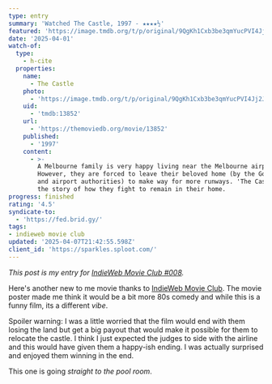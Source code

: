 ```yaml
---
type: entry
summary: 'Watched The Castle, 1997 - ★★★★½'
featured: 'https://image.tmdb.org/t/p/original/9QgKh1Cxb3be3qmYucPVI4Jj2Jd.jpg'
date: '2025-04-01'
watch-of:
  type:
    - h-cite
  properties:
    name:
      - The Castle
    photo:
      - 'https://image.tmdb.org/t/p/original/9QgKh1Cxb3be3qmYucPVI4Jj2Jd.jpg'
    uid:
      - 'tmdb:13852'
    url:
      - 'https://themoviedb.org/movie/13852'
    published:
      - '1997'
    content:
      - >-
        A Melbourne family is very happy living near the Melbourne airport.
        However, they are forced to leave their beloved home (by the Government
        and airport authorities) to make way for more runways. 'The Castle' is
        the story of how they fight to remain in their home.
progress: finished
rating: '4.5'
syndicate-to:
  - 'https://fed.brid.gy/'
tags:
- indieweb movie club
updated: '2025-04-07T21:42:55.598Z'
client_id: 'https://sparkles.sploot.com/'
---
```

*This post is my entry for [IndieWeb Movie Club #008](https://zacharykai.net/notes/iwmapr25).*

Here's another new to me movie thanks to [IndieWeb Movie Club](https://indieweb.org/IndieWeb_Movie_Club). The movie poster made me think it would be a bit more 80s comedy and while this is a funny film, its a different *vibe*.

Spoiler warning: <spoiler>I was a little worried that the film would end with them losing the land but get a big payout that would make it possible for them to relocate the castle. I think I just expected the judges to side with the airline and this would have given them a happy-ish ending. I was actually surprised and enjoyed them winning in the end.</spoiler>

This one is going *straight to the pool room*.
